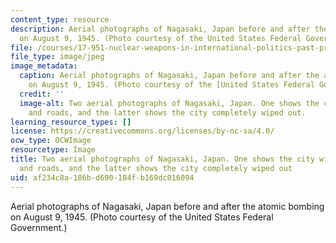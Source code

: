 ```yaml
---
content_type: resource
description: Aerial photographs of Nagasaki, Japan before and after the atomic bombing
  on August 9, 1945. (Photo courtesy of the United States Federal Government.)
file: /courses/17-951-nuclear-weapons-in-international-politics-past-present-and-future-spring-2009/af234c8a186bd690184fb169dc016094_17-951S09-th.jpg
file_type: image/jpeg
image_metadata:
  caption: Aerial photographs of Nagasaki, Japan before and after the atomic bombing
    on August 9, 1945. (Photo courtesy of the [United States Federal Government](http://en.wikipedia.org/wiki/File:Nagasaki_1945_-_Before_and_after_%28adjusted%29.jpg).)
  credit: ''
  image-alt: Two aerial photographs of Nagasaki, Japan. One shows the city with buildings
    and roads, and the latter shows the city completely wiped out.
learning_resource_types: []
license: https://creativecommons.org/licenses/by-nc-sa/4.0/
ocw_type: OCWImage
resourcetype: Image
title: Two aerial photographs of Nagasaki, Japan. One shows the city with buildings
  and roads, and the latter shows the city completely wiped out
uid: af234c8a-186b-d690-184f-b169dc016094
---
```

Aerial photographs of Nagasaki, Japan before and after the atomic bombing on August 9, 1945. (Photo courtesy of the United States Federal Government.)